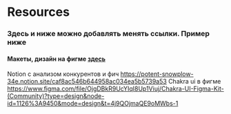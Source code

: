 # Resources
### Здесь и ниже можно добавлять менять ссылки. Пример ниже
#### Макеты, дизайн на фигме [здесь](https://www.figma.com/file/jTWoDIr7YNXFhcr2miA70j/%D0%92%D0%A2%D0%91?type=design&node-id=0%3A1&mode=design&t=0c7jd079l5OywaVD-1)
Notion с анализом конкурентов и фич https://potent-snowplow-34e.notion.site/caf8ac546b644958ac034ea5b5739a53
Chakra ui в фигме https://www.figma.com/file/OjgDBkR9UcYIqI8Up1Viuj/Chakra-UI-Figma-Kit-(Community)?type=design&node-id=1126%3A9450&mode=design&t=4j9QOjmaQE9oMWbs-1
